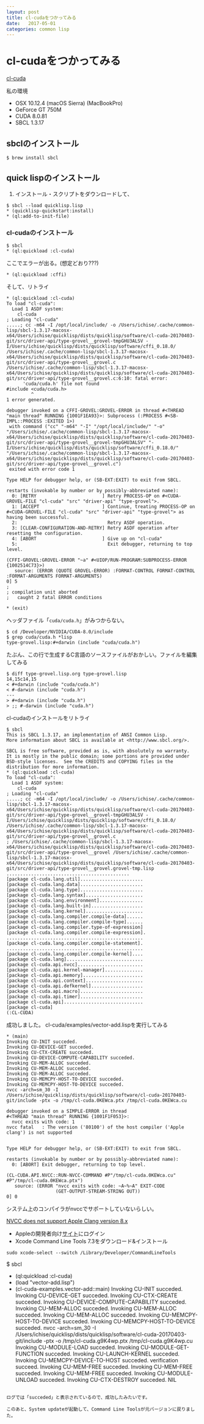 ```yaml
---
layout: post
title: cl-cudaをつかってみる
date:   2017-05-01
categories: common lisp
---
```

# cl-cudaをつかってみる

[cl-cuda](https://github.com/takagi/cl-cuda)

私の環境
- OSX 10.12.4 (macOS Sierra) (MacBookPro)
- GeForce GT 750M
- CUDA 8.0.81
- SBCL 1.3.17

## sbclのインストール

```
$ brew install sbcl
```

## quick lispのインストール

1. インストール・スクリプトをダウンロードして、

```
$ sbcl --load quicklisp.lisp
* (quicklisp-quickstart:install)
* (ql:add-to-init-file)
```

### cl-cudaのインストール
```
$ sbcl
* (ql:quickload :cl-cuda)
```
ここでエラーが出る。(想定どおり???)

```
* (ql:quickload :cffi)
```
そして、リトライ
```
* (ql:quickload :cl-cuda)
To load "cl-cuda":
  Load 1 ASDF system:
    cl-cuda
; Loading "cl-cuda"
.....; cc -m64 -I /opt/local/include/ -o /Users/ichise/.cache/common-lisp/sbcl-1.3.17-macosx-x64/Users/ichise/quicklisp/dists/quicklisp/software/cl-cuda-20170403-git/src/driver-api/type-grovel__grovel-tmpGHU3ALSV -I/Users/ichise/quicklisp/dists/quicklisp/software/cffi_0.18.0/ /Users/ichise/.cache/common-lisp/sbcl-1.3.17-macosx-x64/Users/ichise/quicklisp/dists/quicklisp/software/cl-cuda-20170403-git/src/driver-api/type-grovel__grovel.c
/Users/ichise/.cache/common-lisp/sbcl-1.3.17-macosx-x64/Users/ichise/quicklisp/dists/quicklisp/software/cl-cuda-20170403-git/src/driver-api/type-grovel__grovel.c:6:10: fatal error: 
      'cuda/cuda.h' file not found
#include <cuda/cuda.h>
         ^
1 error generated.

debugger invoked on a CFFI-GROVEL:GROVEL-ERROR in thread #<THREAD "main thread" RUNNING {1001F1EA93}>: Subprocess (:PROCESS #<SB-IMPL::PROCESS :EXITED 1>)
 with command ("cc" "-m64" "-I" "/opt/local/include/" "-o" "/Users/ichise/.cache/common-lisp/sbcl-1.3.17-macosx-x64/Users/ichise/quicklisp/dists/quicklisp/software/cl-cuda-20170403-git/src/driver-api/type-grovel__grovel-tmpGHU3ALSV" "-I/Users/ichise/quicklisp/dists/quicklisp/software/cffi_0.18.0/" "/Users/ichise/.cache/common-lisp/sbcl-1.3.17-macosx-x64/Users/ichise/quicklisp/dists/quicklisp/software/cl-cuda-20170403-git/src/driver-api/type-grovel__grovel.c")
 exited with error code 1

Type HELP for debugger help, or (SB-EXT:EXIT) to exit from SBCL.

restarts (invokable by number or by possibly-abbreviated name):
  0: [RETRY                        ] Retry PROCESS-OP on #<CUDA-GROVEL-FILE "cl-cuda" "src" "driver-api" "type-grovel">.
  1: [ACCEPT                       ] Continue, treating PROCESS-OP on #<CUDA-GROVEL-FILE "cl-cuda" "src" "driver-api" "type-grovel"> as having been successful.
  2:                                 Retry ASDF operation.
  3: [CLEAR-CONFIGURATION-AND-RETRY] Retry ASDF operation after resetting the configuration.
  4: [ABORT                        ] Give up on "cl-cuda"
  5:                                 Exit debugger, returning to top level.

(CFFI-GROVEL:GROVEL-ERROR "~a" #<UIOP/RUN-PROGRAM:SUBPROCESS-ERROR {1002514C73}>)
   source: (ERROR (QUOTE GROVEL-ERROR) :FORMAT-CONTROL FORMAT-CONTROL :FORMAT-ARGUMENTS FORMAT-ARGUMENTS)
0] 5
; 
; compilation unit aborted
;   caught 2 fatal ERROR conditions

* (exit)

```

ヘッダファイル「`cuda/cuda.h`」がみつからない。

```
$ cd /Developer/NVIDIA/CUDA-8.0/include
$ grep cuda/cuda.h *lisp
type-grovel.lisp:#+darwin (include "cuda/cuda.h")
```
たぶん、この行で生成するC言語のソースファイルがおかしい。ファイルを編集してみる
```
$ diff type-grovel.lisp.org type-grovel.lisp
14,15c14,15
< #+darwin (include "cuda/cuda.h")
< #-darwin (include "cuda.h")
---
> #+darwin (include "cuda.h")
> ;; #-darwin (include "cuda.h")
```

cl-cudaのインストールをリトライ
```
$ sbcl
This is SBCL 1.3.17, an implementation of ANSI Common Lisp.
More information about SBCL is available at <http://www.sbcl.org/>.

SBCL is free software, provided as is, with absolutely no warranty.
It is mostly in the public domain; some portions are provided under
BSD-style licenses.  See the CREDITS and COPYING files in the
distribution for more information.
* (ql:quickload :cl-cuda)
To load "cl-cuda":
  Load 1 ASDF system:
    cl-cuda
; Loading "cl-cuda"
.....; cc -m64 -I /opt/local/include/ -o /Users/ichise/.cache/common-lisp/sbcl-1.3.17-macosx-x64/Users/ichise/quicklisp/dists/quicklisp/software/cl-cuda-20170403-git/src/driver-api/type-grovel__grovel-tmpGHU3ALSV -I/Users/ichise/quicklisp/dists/quicklisp/software/cffi_0.18.0/ /Users/ichise/.cache/common-lisp/sbcl-1.3.17-macosx-x64/Users/ichise/quicklisp/dists/quicklisp/software/cl-cuda-20170403-git/src/driver-api/type-grovel__grovel.c
; /Users/ichise/.cache/common-lisp/sbcl-1.3.17-macosx-x64/Users/ichise/quicklisp/dists/quicklisp/software/cl-cuda-20170403-git/src/driver-api/type-grovel__grovel /Users/ichise/.cache/common-lisp/sbcl-1.3.17-macosx-x64/Users/ichise/quicklisp/dists/quicklisp/software/cl-cuda-20170403-git/src/driver-api/type-grovel__grovel.grovel-tmp.lisp
.............................................
[package cl-cuda.lang.util].......................
[package cl-cuda.lang.data].......................
[package cl-cuda.lang.type].......................
[package cl-cuda.lang.syntax].....................
[package cl-cuda.lang.environment]................
[package cl-cuda.lang.built-in]...................
[package cl-cuda.lang.kernel].....................
[package cl-cuda.lang.compiler.compile-data]......
[package cl-cuda.lang.compiler.compile-type]......
[package cl-cuda.lang.compiler.type-of-expression]
[package cl-cuda.lang.compiler.compile-expression].
..................................................
[package cl-cuda.lang.compiler.compile-statement].
..................................................
[package cl-cuda.lang.compiler.compile-kernel]....
[package cl-cuda.lang]............................
[package cl-cuda.api.nvcc]........................
[package cl-cuda.api.kernel-manager]..............
[package cl-cuda.api.memory]......................
[package cl-cuda.api.context].....................
[package cl-cuda.api.defkernel]...................
[package cl-cuda.api.macro].......................
[package cl-cuda.api.timer].......................
[package cl-cuda.api].............................
[package cl-cuda]
(:CL-CUDA)
```

成功しました。
cl-cuda/examples/vector-add.lispを実行してみる
```
* (main)
Invoking CU-INIT succeded.
Invoking CU-DEVICE-GET succeded.
Invoking CU-CTX-CREATE succeded.
Invoking CU-DEVICE-COMPUTE-CAPABILITY succeded.
Invoking CU-MEM-ALLOC succeded.
Invoking CU-MEM-ALLOC succeded.
Invoking CU-MEM-ALLOC succeded.
Invoking CU-MEMCPY-HOST-TO-DEVICE succeded.
Invoking CU-MEMCPY-HOST-TO-DEVICE succeded.
nvcc -arch=sm_30 -I /Users/ichise/quicklisp/dists/quicklisp/software/cl-cuda-20170403-git/include -ptx -o /tmp/cl-cuda.0KEWca.ptx /tmp/cl-cuda.0KEWca.cu

debugger invoked on a SIMPLE-ERROR in thread
#<THREAD "main thread" RUNNING {1001F1F053}>:
  nvcc exits with code: 1
nvcc fatal   : The version ('80100') of the host compiler ('Apple clang') is not supported


Type HELP for debugger help, or (SB-EXT:EXIT) to exit from SBCL.

restarts (invokable by number or by possibly-abbreviated name):
  0: [ABORT] Exit debugger, returning to top level.

(CL-CUDA.API.NVCC::RUN-NVCC-COMMAND #P"/tmp/cl-cuda.0KEWca.cu" #P"/tmp/cl-cuda.0KEWca.ptx")
   source: (ERROR "nvcc exits with code: ~A~%~A" EXIT-CODE
                  (GET-OUTPUT-STREAM-STRING OUT))
0] 0
```

システム上のコンパイラがnvccでサポートしていないらしい。

[NVCC does not support Apple Clang version 8.x](https://github.com/arrayfire/arrayfire/issues/1384)
- Appleの開発者向け[サイト](https://developer.apple.com/downloads/)にログイン
- Xcode Command Line Tools 7.3をダウンロード&インストール
```
sudo xcode-select --switch /Library/Developer/CommandLineTools

```


$ sbcl
* (ql:quickload :cl-cuda)
* (load "vector-add.lisp")
* (cl-cuda-examples.vector-add::main)
Invoking CU-INIT succeded.
Invoking CU-DEVICE-GET succeded.
Invoking CU-CTX-CREATE succeded.
Invoking CU-DEVICE-COMPUTE-CAPABILITY succeded.
Invoking CU-MEM-ALLOC succeded.
Invoking CU-MEM-ALLOC succeded.
Invoking CU-MEM-ALLOC succeded.
Invoking CU-MEMCPY-HOST-TO-DEVICE succeded.
Invoking CU-MEMCPY-HOST-TO-DEVICE succeded.
nvcc -arch=sm_30 -I /Users/ichise/quicklisp/dists/quicklisp/software/cl-cuda-20170403-git/include -ptx -o /tmp/cl-cuda.g9K4wp.ptx /tmp/cl-cuda.g9K4wp.cu
Invoking CU-MODULE-LOAD succeded.
Invoking CU-MODULE-GET-FUNCTION succeded.
Invoking CU-LAUNCH-KERNEL succeded.
Invoking CU-MEMCPY-DEVICE-TO-HOST succeded.
verification succeed.
Invoking CU-MEM-FREE succeded.
Invoking CU-MEM-FREE succeded.
Invoking CU-MEM-FREE succeded.
Invoking CU-MODULE-UNLOAD succeded.
Invoking CU-CTX-DESTROY succeded.
NIL
```

ログでは「succeded」と表示されているので、成功したみたいです。

このあと、System updateが起動して、Command Line Toolsが元バージョンに戻りました。

